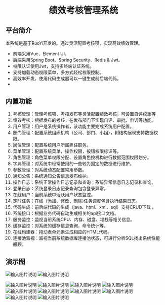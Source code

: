 
<h1 align="center" style="margin: 30px 0 30px; font-weight: bold;">绩效考核管理系统</h1>


## 平台简介

本系统是基于RuoYi开发的。通过灵活配置考核项，实现高效绩效管理。
* 前端采用Vue、Element UI。
* 后端采用Spring Boot、Spring Security、Redis & Jwt。
* 权限认证使用Jwt，支持多终端认证系统。
* 支持加载动态权限菜单，多方式轻松权限控制。
* 高效率开发，使用代码生成器可以一键生成前后端代码。
* 

## 内置功能

1. 考核管理：管理考核项、考核发布等灵活配置绩效考核，可设置自评权重等
2. 绩效考核：根据发布的考核，在发布部门下实现自评、审批、申诉等功能。
3. 用户管理：用户是系统操作者，该功能主要完成系统用户配置。
4. 部门管理：配置系统组织机构（公司、部门、小组），树结构展现支持数据权限。
5. 岗位管理：配置系统用户所属担任职务。
6. 菜单管理：配置系统菜单，操作权限，按钮权限标识等。
7. 角色管理：角色菜单权限分配、设置角色按机构进行数据范围权限划分。
8. 字典管理：对系统中经常使用的一些较为固定的数据进行维护。
9. 参数管理：对系统动态配置常用参数。
10. 通知公告：系统通知公告信息发布维护。
11. 操作日志：系统正常操作日志记录和查询；系统异常信息日志记录和查询。
12. 登录日志：系统登录日志记录查询包含登录异常。
13. 在线用户：当前系统中活跃用户状态监控。
14. 定时任务：在线（添加、修改、删除)任务调度包含执行结果日志。
15. 代码生成：前后端代码的生成（java、html、xml、sql）支持CRUD下载 。
16. 系统接口：根据业务代码自动生成相关的api接口文档。
17. 服务监控：监视当前系统CPU、内存、磁盘、堆栈等相关信息。
18. 缓存监控：对系统的缓存信息查询，命令统计等。
19. 在线构建器：拖动表单元素生成相应的HTML代码。
20. 连接池监视：监视当前系统数据库连接池状态，可进行分析SQL找出系统性能瓶颈。



## 演示图
![输入图片说明](doc/image.png)
![输入图片说明](doc/image1.png)

![输入图片说明](doc/image3.png)
![输入图片说明](doc/image4.png)
![输入图片说明](doc/image5.png)
![输入图片说明](doc/image6.png)
![输入图片说明](doc/image7.png)
![输入图片说明](doc/image8.png)
![输入图片说明](doc/image9.png)
![输入图片说明](doc/image10.png)
![输入图片说明](doc/image11.png)
![输入图片说明](doc/image12.png)